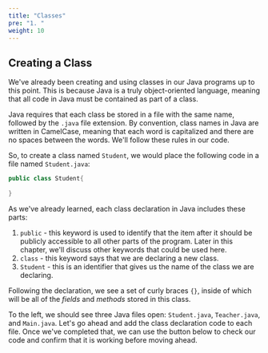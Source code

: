 ```yaml
---
title: "Classes"
pre: "1. "
weight: 10
---
```


## Creating a Class

We've already been creating and using classes in our Java programs up to this point. This is because Java is a truly object-oriented language, meaning that all code in Java must be contained as part of a class.

Java requires that each class be stored in a file with the same name, followed by the `.java` file extension. By convention, class names in Java are written in CamelCase, meaning that each word is capitalized and there are no spaces between the words. We'll follow these rules in our code. 

So, to create a class named `Student`, we would place the following code in a file named `Student.java`:

```java
public class Student{
  
}
```

As we've already learned, each class declaration in Java includes these parts:
1. `public` - this keyword is used to identify that the item after it should be publicly accessible to all other parts of the program. Later in this chapter, we'll discuss other keywords that could be used here.
1. `class` - this keyword says that we are declaring a new class.
1. `Student` - this is an identifier that gives us the name of the class we are declaring.

Following the declaration, we see a set of curly braces `{}`, inside of which will be all of the _fields_ and _methods_ stored in this class.

To the left, we should see three Java files open: `Student.java`, `Teacher.java`, and `Main.java`. Let's go ahead and add the class declaration code to each file. Once we've completed that, we can use the button below to check our code and confirm that it is working before moving ahead.




